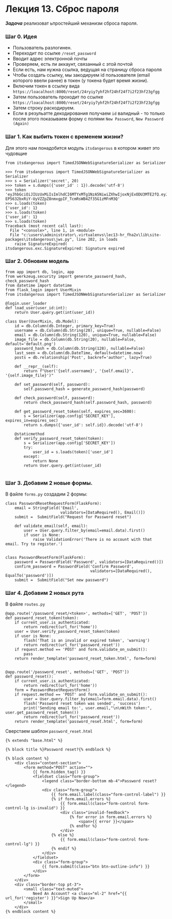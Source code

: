 # Лекция 13. Сброс пароля

***Задача*** реализоват ьпростейший механизм сброса пароля.

### Шаг 0. Идея
* Пользователь разлогинен.
* Переходит по ссылке ```/reset_password```
* Вводит адрес электронной почты
* Проверяем, есть ли аккаунт, связанный с этой почтой
* Если есть, нам нужна ссылка, ведущая на страницу сброса пароля
* Чтобы создать ссылку, мы закодируем id пользователя (email которого ввели ранее) в токен (у токена будет время жизни).
* Включим токен в ссылку вида ```https://loacalhost:8000/reset/24ryiy7yhf2hf24hf24f7i2f23hf23gfgg```
* Затем пользователь проходит по ссылке ```https://loacalhost:8000/reset/24ryiy7yhf2hf24hf24f7i2f23hf23gfgg```
* Затем строку раскодируем. 
* Если в резульатте декодирования получаем ```id``` валидный - то только после этого показываем форму с полями ```New Password```, ```New Password (Again)```

### Шаг 1. Как выбить токен с временем жизни?
Для этого нам понадобится модуль ```itsdangerous```  в котором живет это чудовщие 
```
from itsdangerous import TimedJSONWebSignatureSerializer as Serializer
```
```
>>> from itsdangerous import TimedJSONWebSignatureSerializer as Serializer
>>> s = Serializer('secret', 20)
>>> token = s.dumps({'user_id' : 1}).decode('utf-8')
>>> token
'eyJhbGciOiJIUzUxMiIsImlhdCI6MTYxMTg1NzA5NiwiZXhwIjoxNjExODU3MTE2fQ.eyJ1c2VyX2lkIjoxfQ.vgOcG6Z843UhQMhSpTJk_RSDLlfoWKRpqe2r-EP5632bxRiY-UyVZZpZ8nmxgpIF_TcmRsWB4Zf35G1zMFnM3Q'
>>> s.loads(token)
{'user_id': 1}
>>> s.loads(token)
{'user_id': 1}
>>> s.loads(token)
Traceback (most recent call last):
  File "<console>", line 1, in <module>
  File "c:\users\administrator\.virtualenvs\lec13-hr_fha2x\lib\site-packages\itsdangerous\jws.py", line 202, in loads
    raise SignatureExpired(
itsdangerous.exc.SignatureExpired: Signature expired
```

### Шаг 2. Обновим модель
```
from app import db, login, app
from werkzeug.security import generate_password_hash, check_password_hash
from datetime import datetime
from flask_login import UserMixin
from itsdangerous import TimedJSONWebSignatureSerializer as Serializer

@login.user_loader
def load_user(user_id:int):
    return User.query.get(int(user_id))

class User(UserMixin, db.Model):
    id = db.Column(db.Integer, primary_key=True)
    username = db.Column(db.String(20), unique=True, nullable=False)
    email = db.Column(db.String(120), unique=True, nullable=False)
    image_file = db.Column(db.String(20), nullable=False, default='default.png')
    password_hash = db.Column(db.String(128), nullable=False)
    last_seen = db.Column(db.DateTime, default=datetime.now)
    posts = db.relationship('Post', backref='author', lazy=True)

    def __repr__(self):
        return f"User('{self.username}', '{self.email}', '{self.image_file}')"

    def set_password(self, password):
        self.password_hash = generate_password_hash(password) 

    def check_password(self, password):
        return check_password_hash(self.password_hash, password)   
    
    def get_password_reset_token(self, expires_sec=3600):
        s = Serializer(app.config['SECRET_KEY'], expires_in=expires_sec)
        return s.dumps({'user_id': self.id}).decode('utf-8')

    @staticmethod
    def verify_password_reset_token(token):
        s = Serializer(app.config['SECRET_KEY'])
        try:
            user_id = s.loads(token)['user_id']
        except:
            return None
        return User.query.get(int(user_id)
        
```

### Шаг 3. Добавим 2 новые формы.
В файле ```forms.py``` создадим 2 формы:
```
class PasswordResetRequestForm(FlaskForm):
    email = StringField('Email',
                        validators=[DataRequired(), Email()])
    submit =  SubmitField("Request for Password reset")

    def validate_email(self, email):
        user = User.query.filter_by(email=email.data).first()
        if user is None:
            raise ValidationError('There is no account with that email. Try to register.')


class PasswordResetForm(FlaskForm):
    password = PasswordField('Password', validators=[DataRequired()])
    confirm_password = PasswordField('Confirm Password',
                                     validators=[DataRequired(), EqualTo('password')])
    submit =  SubmitField("Set new password")
```

### Шаг 4. Добавим 2 новых рута
В файле ```routes.py```
```
@app.route('/password_reset/<token>', methods=['GET', 'POST'])
def password_reset_token(token):
    if current_user.is_authenticated:
        return redirect(url_for('home'))
    user = User.verify_password_reset_token(token)
    if user is None:
        flash('That is an invalid or expired token', 'warning')
        return redirect(url_for('password_reset'))
    if request.method == 'POST' and form.validate_on_submit():
        pass 
    return render_template('password_reset_token.html', form=form)


@app.route('/password_reset', methods=['GET', 'POST'])
def password_reset():
    if current_user.is_authenticated:
        return redirect(url_for('home'))
    form = PasswordResetRequestForm()
    if request.method == 'POST' and form.validate_on_submit():
        user = User.query.filter_by(email=form.email.data).first()
        flash('Password reset token was sended', 'success')
        print('Sending email to:', user.email,"\n\nWith token:", user.get_password_reset_token())
        return redirect(url_for('password_reset'))
    return render_template('password_reset.html', form=form)
```

Сверстаем шаблон ```password_reset.html```
```
{% extends "base.html" %}

{% block title %}Password reset?{% endblock %}

{% block content %}
    <div class="content-section">
        <form method="POST" action="">
            {{ form.hidden_tag() }}
            <fieldset class="form-group">
                <legend class="border-bottom mb-4">Password reset?</legend>
                <div class="form-group">
                    {{ form.email.label(class="form-control-label") }}
                    {% if form.email.errors %}
                        {{ form.email(class="form-control form-control-lg is-invalid") }}
                        <div class="invalid-feedback">
                            {% for error in form.email.errors %}
                                <span>{{ error }}</span>
                            {% endfor %}
                        </div>
                    {% else %}
                        {{ form.email(class="form-control form-control-lg") }}
                    {% endif %}
                </div>
            </fieldset>
            <div class="form-group">
                {{ form.submit(class="btn btn-outline-info") }}
            </div>
        </form>
    </div>
    <div class="border-top pt-3">
        <small class="text-muted">
            Need An Account? <a class="ml-2" href="{{ url_for('register') }}">Sign Up Now</a>
        </small>
    </div>
{% endblock content %}
```